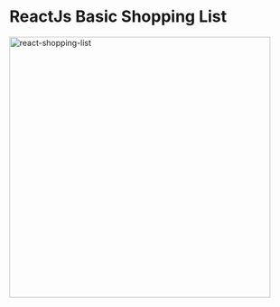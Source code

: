 # ReactJs Basic Shopping List

<img width="462" alt="react-shopping-list" src="https://github.com/palaarda/reactjs-basic-shopping-list/assets/50078329/2458fa32-1b62-444e-8fb8-e3de092c1584">

